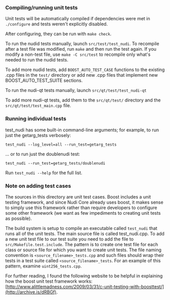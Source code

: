 ### Compiling/running unit tests

Unit tests will be automatically compiled if dependencies were met in `./configure`
and tests weren't explicitly disabled.

After configuring, they can be run with `make check`.

To run the nudid tests manually, launch `src/test/test_nudi`. To recompile
after a test file was modified, run `make` and then run the test again. If you
modify a non-test file, use `make -C src/test` to recompile only what's needed
to run the nudid tests.

To add more nudid tests, add `BOOST_AUTO_TEST_CASE` functions to the existing
.cpp files in the `test/` directory or add new .cpp files that
implement new BOOST_AUTO_TEST_SUITE sections.

To run the nudi-qt tests manually, launch `src/qt/test/test_nudi-qt`

To add more nudi-qt tests, add them to the `src/qt/test/` directory and
the `src/qt/test/test_main.cpp` file.

### Running individual tests

test_nudi has some built-in command-line arguments; for
example, to run just the getarg_tests verbosely:

    test_nudi --log_level=all --run_test=getarg_tests

... or to run just the doublenudi test:

    test_nudi --run_test=getarg_tests/doublenudi

Run `test_nudi --help` for the full list.

### Note on adding test cases

The sources in this directory are unit test cases.  Boost includes a
unit testing framework, and since Nudi Core already uses boost, it makes
sense to simply use this framework rather than require developers to
configure some other framework (we want as few impediments to creating
unit tests as possible).

The build system is setup to compile an executable called `test_nudi`
that runs all of the unit tests.  The main source file is called
test_nudi.cpp. To add a new unit test file to our test suite you need
to add the file to `src/Makefile.test.include`. The pattern is to create
one test file for each class or source file for which you want to create
unit tests.  The file naming convention is `<source_filename>_tests.cpp`
and such files should wrap their tests in a test suite
called `<source_filename>_tests`. For an example of this pattern,
examine `uint256_tests.cpp`.

For further reading, I found the following website to be helpful in
explaining how the boost unit test framework works:
[http://www.alittlemadness.com/2009/03/31/c-unit-testing-with-boosttest/](http://archive.is/dRBGf).
